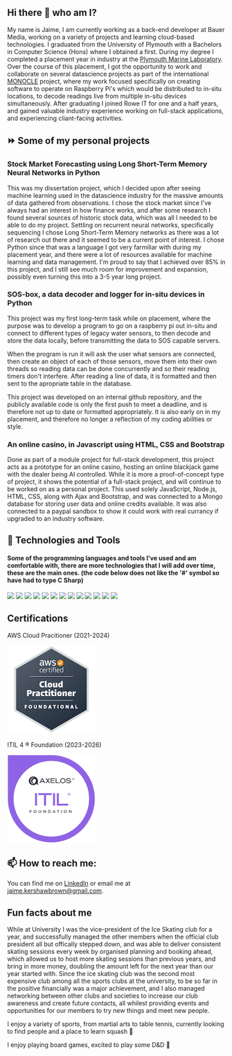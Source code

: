 ## Hi there 👋 who am I?

My name is Jaime, I am currently working as a back-end developer at Bauer Media, working on a variety of projects and learning cloud-based technologies. I graduated from the University of Plymouth with a Bachelors in Computer Science (Hons) where I obtained a first. During my degree I completed a placement year in industry at the [Plymouth Marine Laboratory](https://www.pml.ac.uk/). Over the course of this placement, I got the opportunity to work and collaborate on several datascience projects as part of the international [MONOCLE](https://www.pml.ac.uk/Research/Projects/MONOCLE) project, where my work focused specifically on creating software to operate on Raspberry Pi's which would be distributed to in-situ locations, to decode readings live from multiple in-situ devices simultaneously. After graduating I joined Rowe IT for one and a half years, and gained valuable industry experience working on full-stack applications, and experiencing cliant-facing activities.

## ⏩ Some of my personal projects

### Stock Market Forecasting using Long Short-Term Memory Neural Networks in Python

This was my dissertation project, which I decided upon after seeing machine learning used in the datascience industry for the massive amounts of data gathered from observations. I chose the stock market since I've always had an interest in how finance works, and after some research I found several sources of historic stock data, which was all I needed to be able to do my project. Settling on recurrent neural networks, specifically sequencing I chose Long Short-Term Memory networks as there was a lot of research out there and it seemed to be a current point of interest. I chose Python since that was a language I got very farmiliar with during my placement year, and there were a lot of resources available for machine learning and data management. I'm proud to say that I achieved over 85% in this project, and I still see much room for improvement and expansion, possibly even turning this into a 3-5 year long project.

### SOS-box, a data decoder and logger for in-situ devices in Python

This project was my first long-term task while on placement, where the purpose was to develop a program to go on a raspberry pi out in-situ and connect to different types of legacy water sensors, to then decode and store the data locally, before transmitting the data to SOS capable servers.

When the program is run it will ask the user what sensors are connected, then create an object of each of those sensors, move them into their own threads so reading data can be done concurrently and so their reading timers don't interfere. After reading a line of data, it is formatted and then sent to the apropriate table in the database.

This project was developed on an internal github repository, and the publicly available code is only the first push to meet a deadline, and is therefore not up to date or formatted appropriately. It is also early on in my placement, and therefore no longer a reflection of my coding abilities or style.

### An online casino, in Javascript using HTML, CSS and Bootstrap

Done as part of a module project for full-stack development, this project acts as a prototype for an online casino, hosting an online blackjack game with the dealer being AI controlled. While it is more a proof-of-concept type of project, it shows the potential of a full-stack project, and will continue to be worked on as a personal project. This used solely JavaScript, Node.js, HTML, CSS, along with Ajax and Bootstrap, and was connected to a Mongo database for storing user data and online credits available. It was also connected to a paypal sandbox to show it could work with real currancy if upgraded to an industry software.

## 🔧 Technologies and Tools

#### Some of the programming languages and tools I've used and am comfortable with, there are more technologies that I will add over time, these are the main ones. (the code below does not like the '#' symbol so have had to type C Sharp)

![](https://img.shields.io/badge/OS-Linux-informational?style=flat&logo=<LOGO_NAME>&logoColor=white&color=2bbc8a) ![](https://img.shields.io/badge/OS-Windows-informational?style=flat&logo=<LOGO_NAME>&logoColor=white&color=2bbc8a) ![](https://img.shields.io/badge/Code-Python-informational?style=flat&logo=<LOGO_NAME>&logoColor=white&color=2bbc8a) ![](https://img.shields.io/badge/Code-JavaScript-informational?style=flat&logo=<LOGO_NAME>&logoColor=white&color=2bbc8a) ![](https://img.shields.io/badge/Code-Java-informational?style=flat&logo=<LOGO_NAME>&logoColor=white&color=2bbc8a) ![](https://img.shields.io/badge/Code-VB.NET-informational?style=flat&logo=<LOGO_NAME>&logoColor=white&color=2bbc8a) ![](https://img.shields.io/badge/Code-C_Sharp-informational?style=flat&logo=<LOGO_NAME>&logoColor=white&color=2bbc8a)
 ![](https://img.shields.io/badge/Code-C-informational?style=flat&logo=<LOGO_NAME>&logoColor=white&color=2bbc8a)  ![](https://img.shields.io/badge/Code-Assembly-informational?style=flat&logo=<LOGO_NAME>&logoColor=white&color=2bbc8a)  ![](https://img.shields.io/badge/Query_Language-SQL-informational?style=flat&logo=<LOGO_NAME>&logoColor=white&color=2bbc8a) ![](https://img.shields.io/badge/Markup_Language-HTML-informational?style=flat&logo=<LOGO_NAME>&logoColor=white&color=2bbc8a) ![](https://img.shields.io/badge/Style_sheet_Language-CSS-informational?style=flat&logo=<LOGO_NAME>&logoColor=white&color=2bbc8a) ![](https://img.shields.io/badge/Device-Raspberry_Pi-informational?style=flat&logo=<LOGO_NAME>&logoColor=white&color=2bbc8a)

## Certifications

AWS Cloud Pracitioner (2021-2024) 



![aws-certified-cloud-practitioner](https://github.com/JaimeKB/JaimeKB/blob/main/aws-certified-cloud-practitioner.png)


ITIL 4 ® Foundation (2023-2026)

![itil-4-foundation](https://github.com/JaimeKB/JaimeKB/blob/main/itil-4-foundation.png)


## 📫 How to reach me:

<!-- Actual text -->

You can find me on [LinkedIn](https://www.linkedin.com/in/jaime-kershaw-brown/) or email me at jaime.kershawbrown@gmail.com.

## Fun facts about me 

While at University I was the vice-president of the Ice Skating club for a year, and successfully managed the other members when the official club president all but offically stepped down, and was able to deliver consistent skating sessions every week by organised planning and booking ahead, which allowed us to host more skating sessions than previous years, and bring in more money, doubling the amount left for the next year than our year started with. Since the ice skating club was the second most expensive club among all the sports clubs at the university, to be so far in the positive financially was a major achievement, and I also managed networking between other clubs and societies to increase our club awareness and create future contacts, all whilest providing events and opportunities for our members to try new things and meet new people.

I enjoy a variety of sports, from martial arts to table tennis, currently looking to find people and a place to learn squash 🎾

I enjoy playing board games, excited to play some D&D 🎲 
